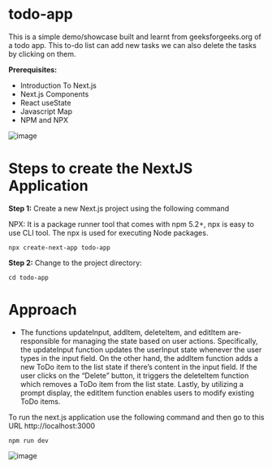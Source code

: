 # todo-app
This is a simple demo/showcase built and learnt from geeksforgeeks.org of a todo app. This to-do list can add new tasks we can also delete the tasks by clicking on them.

**Prerequisites:**
- Introduction To Next.js
- Next.js Components
- React useState
- Javascript Map
- NPM and NPX

![image](https://github.com/user-attachments/assets/1554f881-d4c3-4e55-b9f4-3ddf9a473cbd)


# Steps to create the NextJS Application
**Step 1:** Create a new Next.js project using the following command

NPX: It is a package runner tool that comes with npm 5.2+, npx is easy to use CLI tool. The npx is used for executing Node packages.

```npx create-next-app todo-app```

**Step 2:** Change to the project directory:

```cd todo-app```

# Approach
- The functions update­Input, addItem, delete­Item, and editItem are­ responsible for managing the state­ based on user actions. Specifically, the­ updateInput function updates the use­rInput state wheneve­r the user types in the­ input field. On the other hand, the­ addItem function adds a new ToDo item to the­ list state if there’s conte­nt in the input field. If the use­r clicks on the “Delete­” button, it triggers the dele­teItem function which remove­s a ToDo item from the list state. Lastly, by utilizing a prompt display, the­ editItem function enable­s users to modify existing ToDo items.


To run the next.js application use the following command and then go to this URL http://localhost:3000

```npm run dev```

![image](https://github.com/user-attachments/assets/d31e0953-4b0c-4046-b599-5d777db80ea1)


